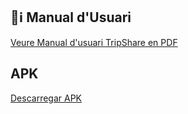 ## 📖ℹ️ Manual d'Usuari
[Veure Manual d'usuari TripShare en PDF](./Manual%20d’Usuari%20TripShare.pdf)


## APK

[Descarregar APK](./app-debug.apk)
